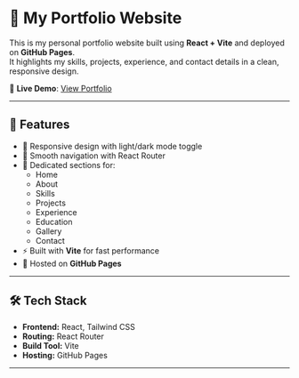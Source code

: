 # 🚀 My Portfolio Website

This is my personal portfolio website built using **React + Vite** and deployed on **GitHub Pages**.  
It highlights my skills, projects, experience, and contact details in a clean, responsive design.  

🔗 **Live Demo**: [View Portfolio](https://naveenrnk66.github.io/rnk-portfolio)

---

## 📌 Features
- 🎨 Responsive design with light/dark mode toggle  
- 🧭 Smooth navigation with React Router  
- 📂 Dedicated sections for:
  - Home
  - About
  - Skills
  - Projects
  - Experience
  - Education
  - Gallery
  - Contact
- ⚡ Built with **Vite** for fast performance  
- 🚀 Hosted on **GitHub Pages**  

---

## 🛠️ Tech Stack
- **Frontend:** React, Tailwind CSS  
- **Routing:** React Router  
- **Build Tool:** Vite  
- **Hosting:** GitHub Pages  

---

